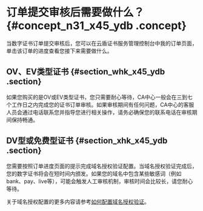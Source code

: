 # 订单提交审核后需要做什么？ {#concept_n31_x45_ydb .concept}

当数字证书订单提交审核后，您可以在云盾证书服务管理控制台中我的订单页面，单击该订单的进度查看您接下来需要做什么。

## OV、EV类型证书 {#section_whk_x45_ydb .section}

如果您购买的是OV或EV类型证书，您只需要耐心等待，CA中心一般会在三到七个工作日之内完成您的证书订单审核。如果审核期间有任何问题，CA中心的客服人员会通过电话联系您并指导您进行相关操作，请务必确保您的联系电话在审核期间保持畅通。

## DV型或免费型证书 {#section_xhk_x45_ydb .section}

您需要按照订单进度页面的提示完成域名授权验证配置。当域名授权验证完成后，您的数字证书将会在短时间内颁发。如果您的域名中包含某些敏感词（例如bank、pay、live等），可能会触发人工审核机制，审核时间会比较长，请您耐心等待。

关于域名授权配置的更多内容请参考[如何配置域名授权验证](cn.zh-CN/常见问题/如何配置域名授权验证?.md#)。

